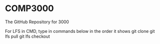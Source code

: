 # COMP3000
The GitHub Repository for 3000

For LFS in CMD, type in commands below in the order it shows
git clone
git lfs pull
git lfs checkout
